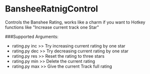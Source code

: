 BansheeRatnigControl
====================

Controls the Banshee Rating, works like a charm if you want to Hotkey functions like "Increase current track one Star"


###Supported Arguments:
* rating.py inc >> Try increasing current rating by one star  
* rating.py dec >> Try decreasing current rating by one star  
* rating.py res >> Reset the rating to three stars
* rating.py min >> Delete the current rating
* rating.py max >> Give the current Track full rating

